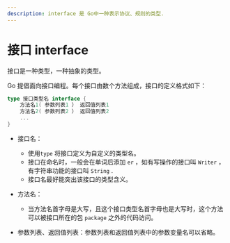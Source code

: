 ```yaml
---
description: interface 是 Go中一种表示协议、规则的类型.
---
```


# 接口 interface

接口是一种类型，一种抽象的类型。

Go 提倡面向接口编程。每个接口由数个方法组成，接口的定义格式如下：

```go
type 接口类型名 interface {
    方法名1( 参数列表1 ） 返回值列表1
    方法名2( 参数列表2 ） 返回值列表2
    ...
} 
```

*   接口名：

    * 使用`type` 将接口定义为自定义的类型名。
    * 接口在命名时，一般会在单词后添加 `er` ，如有写操作的接口叫 `Writer` ，有字符串功能的接口叫 `String` .&#x20;
    * 接口名最好能突出该接口的类型含义。


* 方法名：
  * 当方法名首字母是大写，且这个接口类型名首字母也是大写时，这个方法可以被接口所在的包 `package` 之外的代码访问。
* 参数列表、返回值列表：参数列表和返回值列表中的参数变量名可以省略。
